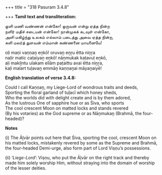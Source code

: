 +++
title = "318 Pasuram 3.4.8"

+++
**Tamil text and transliteration:**

ஒளி மணி வண்ணன் என்கோ! ஒருவன் என்று ஏத்த நின்ற  
நளிர் மதிச் சடையன் என்கோ! நான்முகக் கடவுள் என்கோ,  
அளி மகிழ்ந்து உலகம் எல்லாம் படைத்து அவை ஏத்த நின்ற,  
களி மலர்த் துளவன் எம்மான் கண்ணனை மாயனையே!

oḷi maṇi vaṇṇaṉ eṉkō! oruvaṉ eṉṟu ētta niṉṟa  
naḷir matic caṭaiyaṉ eṉkō! nāṉmukak kaṭavuḷ eṉkō,  
aḷi makiḻntu ulakam ellām paṭaittu avai ētta niṉṟa,  
kaḷi malart tuḷavaṉ emmāṉ kaṇṇaṉai māyaṉaiyē!

**English translation of verse 3.4.8:**

Could I call Kaṇṇaṉ, my Liege-Lord of wondrous traits and deeds,  
Sporting the floral garland of tuḷacī which honey sheds,  
Who the worlds did with delight create and is by them adored,  
As the lustrous One of sapphire hue or as Śiva, who sports  
The cool crescent Moon on matted locks and stands revered  
(By his votaries) as the God supreme or as Nāṉmukaṉ (Brahmā, the four-headed)?

**Notes**

\(i\) The Āḻvār points out here that Śiva, sporting the cool, crescent Moon on his matted locks, mistakenly revered by some as the Supreme and Brahmā, the four-headed Demi-urge, also form part of Lord Viṣṇu’s possessions.

\(ii\) ‘*Liege-Lord*’: Viṣṇu, who put the Āḻvār on the right track and thereby made him solely worship Him, without straying into the domain of worship of the lesser deities.


